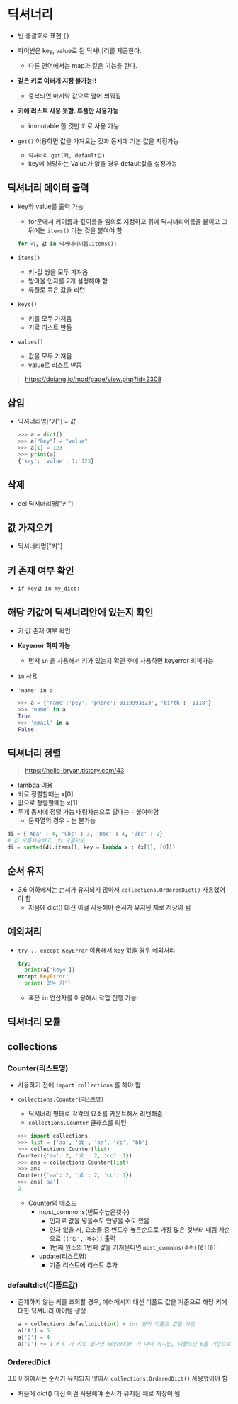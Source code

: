 # 딕셔너리
- 빈 중괄호로 표현 `{}`
- 파이썬은 key, value로 된 딕셔너리를 제공한다.
    - 다른 언어에서는 map과 같은 기능을 한다.
- **같은 키로 여러개 지정 불가능!!**
    - 중복되면 마지막 값으로 덮어 씌워짐
- **키에 리스트 사용 못함. 튜플만 사용가능**
    - immutable 한 것만 키로 사용 가능

- `get()` 이용하면 값을 가져오는 것과 동시에 기본 값을 지정가능
  - `딕셔너리.get(키, default값)`
  - key에 해당하는 Value가 없을 경우 default값을 설정가능 

## 딕셔너리 데이터 출력

- key와 value를 출력 가능
    - for문에서 키이름과 값이름을 임의로 지정하고 뒤에 딕셔너리이름을 붙이고 그 뒤에는 `items()` 라는 것을 붙여야 함
    ```python
    for 키, 값 in 딕셔너리이름.items():
    ```
- `items()`
  
    - 키-값 쌍을 모두 가져옴
    - 받아올 인자를 2개 설정해야 함
    - 튜플로 묶은 값을 리턴
- `keys()`
  
    - 키를 모두 가져옴
    - 키로 리스트 만듬
- `values()`
  
    - 값을 모두 가져옴
    - value로 리스트 만듬

> https://dojang.io/mod/page/view.php?id=2308



## 삽입

- 딕셔너리명["키"] = 값

  ```python
  >>> a = dict()
  >>> a["key"] = "value"
  >>> a[1] = 123
  >>> print(a)
  {'key': 'value', 1: 123}
  ```



## 삭제

- del 딕셔너리명["키"]



## 값 가져오기

- 딕셔너리명["키"]



## 키 존재 여부 확인

- `if key값 in my_dict:`



## 해당 키값이 딕셔너리안에 있는지 확인

- 키 값 존재 여부 확인

- **Keyerror 회피 가능**

  - 먼저 `in` 을 사용해서 키가 있는지 확인 후에 사용하면 keyerror 회피가능

- `in` 사용

- `'name' in a`

  ```python
  >>> a = {'name':'pey', 'phone':'0119993323', 'birth': '1118'}
  >>> 'name' in a
  True
  >>> 'email' in a
  False
  ```



## 딕셔너리 정렬

> https://hello-bryan.tistory.com/43

- lambda 이용
- 키로 정렬할때는 x[0]
- 값으로 정렬할때는 x[1]
- 두개 동시에 정렬 가능 내림차순으로 할때는 `-` 붙여야함
  - 문자열의 경우 `-` 는 불가능

```python
di = {'Aba' : 4, 'Cbc' : 3, 'Dbc' : 4, 'Bbc' : 2}
# 값 오름차순하고, 키 오름차순
di = sorted(di.items(), key = lambda x : (x[1], [0]))
```



## 순서 유지

- 3.6 이하에서는 순서가 유지되지 않아서 `collections.OrderedDict()` 사용했어야 함
  - 처음에 dict() 대신 이걸 사용해야 순서가 유지된 채로 저장이 됨



## 예외처리

- `try .. except KeyError` 이용해서 key 없을 경우 예외처리

  ```python
  try:
  	print(a['key4'])
  except KeyError:
    print('없는 키')
  ```

  - 혹은 `in` 연산자를 이용해서 작업 진행 가능



## 딕셔너리 모듈

## collections

### Counter(리스트명)

- 사용하기 전에 `import collections` 를 해야 함

- `collections.Counter(리스트명)`

  - 딕셔너리 형태로 각각의 요소를 카운트해서 리턴해줌
  - `collections.Counter` 클래스를 리턴

  ```python
  >>> import collections
  >>> list = ['aa', 'bb', 'aa', 'cc', 'bb']
  >>> collections.Counter(list)
  Counter({'aa': 2, 'bb': 2, 'cc': 1})
  >>> ans = collections.Counter(list)
  >>> ans
  Counter({'aa': 2, 'bb': 2, 'cc': 1})
  >>> ans['aa']
  2
  ```

  - Counter의 메소드
    - most_commons(빈도수높은갯수)
      - 인자로 값을 넣을수도 안넣을 수도 있음
      - 인자 없을 시, 요소들 중 빈도수 높은순으로 가장 많은 것부터 내림 차순으로 `[('값', 개수)]` 출력
      - 1번째 원소의 1번째 값을 가져온다면 `most_commons(순위)[0][0]`
    - update(리스트명)
      - 기존 리스트에 리스트 추가



### defaultdict(디폴트값)

- 존재하지 않는 키를 조회할 경우, 에러메시지 대신 디폴트 값을 기준으로 해당 키에 대한 딕셔너리 아이템 생성

  ```python
  a = collections.defaultdict(int) # int 형의 디폴트 값을 가짐
  a['A'] = 5
  a['B'] = 4
  a['C'] += 1 # C 가 키로 없다면 keyerror 가 나야 하지만, 디폴트인 0을 기준으로 자동으로 생성이 되어서 1의 값이 나옴
  ```



### OrderedDict 

3.6 이하에서는 순서가 유지되지 않아서 `collections.OrderedDict()` 사용했어야 함

- 처음에 dict() 대신 이걸 사용해야 순서가 유지된 채로 저장이 됨